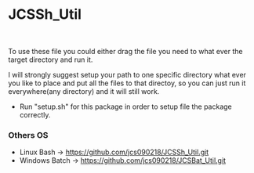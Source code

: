 # JCSSh_Util #
<br/>

To use these file you could either drag the file you need to what
ever the target directory and run it. <br/>

I will strongly suggest setup your path to one specific directory
what ever you like to place and put all the files to that directoy,
so you can just run it everywhere(any directory) and it will still
work. <br/>

* Run "setup.sh" for this package in order to setup file the
  package correctly. <br/>
    
### Others OS ###
* Linux Bash -> https://github.com/jcs090218/JCSSh_Util.git
* Windows Batch -> https://github.com/jcs090218/JCSBat_Util.git